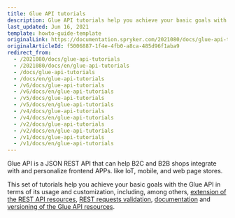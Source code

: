 ```yaml
---
title: Glue API tutorials
description: Glue API tutorials help you achieve your basic goals with the Glue API in terms of its usage and customization
last_updated: Jun 16, 2021
template: howto-guide-template
originalLink: https://documentation.spryker.com/2021080/docs/glue-api-tutorials
originalArticleId: f5006887-1f4e-4fb0-a8ca-485d96f1aba9
redirect_from:
  - /2021080/docs/glue-api-tutorials
  - /2021080/docs/en/glue-api-tutorials
  - /docs/glue-api-tutorials
  - /docs/en/glue-api-tutorials
  - /v6/docs/glue-api-tutorials
  - /v6/docs/en/glue-api-tutorials
  - /v5/docs/glue-api-tutorials
  - /v5/docs/en/glue-api-tutorials
  - /v4/docs/glue-api-tutorials
  - /v4/docs/en/glue-api-tutorials
  - /v2/docs/glue-api-tutorials
  - /v2/docs/en/glue-api-tutorials
  - /v1/docs/glue-api-tutorials
  - /v1/docs/en/glue-api-tutorials
---
```


Glue API is a JSON REST API that can help B2C and B2B shops integrate with and personalize frontend APPs. like IoT, mobile, and web page stores.

This set of tutorials help you achieve your basic goals with the Glue API in terms of its usage and customization, including, among others, [extension of the REST API resources](/docs/docs/scos/dev/glue-api-guides/{{page.version}}/glue-api-tutorials/extend-a-rest-api-resource.html), [REST requests validation](/docs/scos/dev/tutorials-and-howtos/introduction-tutorials/glue-api/validating-rest-request-format.html), [documentation](/docs/scos/dev/glue-api-guides/{{page.version}}/glue-api-tutorials/documenting-glue-api-resources.html) and [versioning of the Glue API resources](/docs/scos/dev/tutorials-and-howtos/introduction-tutorials/glue-api/versioning-rest-api-resources.html).
